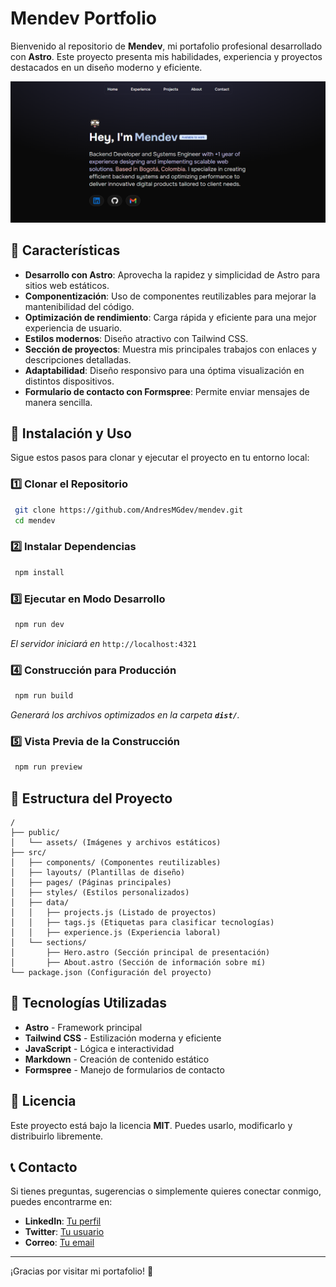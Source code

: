 # Mendev Portfolio

Bienvenido al repositorio de **Mendev**, mi portafolio profesional desarrollado con **Astro**. Este proyecto presenta mis habilidades, experiencia y proyectos destacados en un diseño moderno y eficiente.

![just-the-basics](public/image.png)

## 🌟 Características

- **Desarrollo con Astro**: Aprovecha la rapidez y simplicidad de Astro para sitios web estáticos.
- **Componentización**: Uso de componentes reutilizables para mejorar la mantenibilidad del código.
- **Optimización de rendimiento**: Carga rápida y eficiente para una mejor experiencia de usuario.
- **Estilos modernos**: Diseño atractivo con Tailwind CSS.
- **Sección de proyectos**: Muestra mis principales trabajos con enlaces y descripciones detalladas.
- **Adaptabilidad**: Diseño responsivo para una óptima visualización en distintos dispositivos.
- **Formulario de contacto con Formspree**: Permite enviar mensajes de manera sencilla.

## 🚀 Instalación y Uso

Sigue estos pasos para clonar y ejecutar el proyecto en tu entorno local:

### 1️⃣ Clonar el Repositorio

```sh
 git clone https://github.com/AndresMGdev/mendev.git
 cd mendev
```

### 2️⃣ Instalar Dependencias

```sh
 npm install
```

### 3️⃣ Ejecutar en Modo Desarrollo

```sh
 npm run dev
```

*El servidor iniciará en* `http://localhost:4321`

### 4️⃣ Construcción para Producción

```sh
 npm run build
```

*Generará los archivos optimizados en la carpeta **`dist/`**.*

### 5️⃣ Vista Previa de la Construcción

```sh
 npm run preview
```

## 📂 Estructura del Proyecto

```text
/
├── public/
│   └── assets/ (Imágenes y archivos estáticos)
├── src/
│   ├── components/ (Componentes reutilizables)
│   ├── layouts/ (Plantillas de diseño)
│   ├── pages/ (Páginas principales)
│   ├── styles/ (Estilos personalizados)
│   ├── data/
│   │   ├── projects.js (Listado de proyectos)
│   │   ├── tags.js (Etiquetas para clasificar tecnologías)
│   │   ├── experience.js (Experiencia laboral)
│   └── sections/
│       ├── Hero.astro (Sección principal de presentación)
│       ├── About.astro (Sección de información sobre mí)
└── package.json (Configuración del proyecto)
```

## 📌 Tecnologías Utilizadas

- **Astro** - Framework principal
- **Tailwind CSS** - Estilización moderna y eficiente
- **JavaScript** - Lógica e interactividad
- **Markdown** - Creación de contenido estático
- **Formspree** - Manejo de formularios de contacto

## 📜 Licencia

Este proyecto está bajo la licencia **MIT**. Puedes usarlo, modificarlo y distribuirlo libremente.

## 📞 Contacto

Si tienes preguntas, sugerencias o simplemente quieres conectar conmigo, puedes encontrarme en:

- **LinkedIn**: [Tu perfil](#)
- **Twitter**: [Tu usuario](#)
- **Correo**: [Tu email](#)

---

¡Gracias por visitar mi portafolio! 🚀

